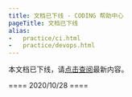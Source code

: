 ```yaml
---
title: 文档已下线 - CODING 帮助中心
pageTitle: 文档已下线
alias:
-   practice/ci.html
-   practice/devops.html
---
```


本文档已下线，请[点击查阅](https://help.coding.net/)最新内容。

==== 2020/10/28 ====

